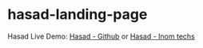 # hasad-landing-page

Hasad Live Demo: [Hasad - Github](https://mahmouddwidar.github.io/hasad-landing-page/Hasad/) or [Hasad - Inom techs](https://hasad.inomtechs.com/)
